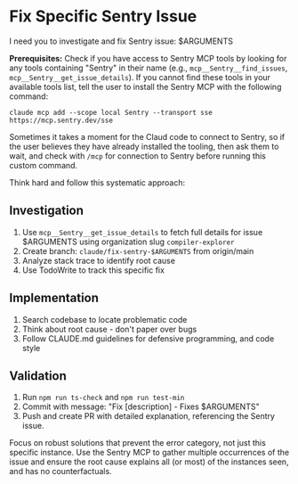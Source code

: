 # Fix Specific Sentry Issue

I need you to investigate and fix Sentry issue: $ARGUMENTS

**Prerequisites:** Check if you have access to Sentry MCP tools by looking for any tools containing "Sentry" in their name (e.g., `mcp__Sentry__find_issues`, `mcp__Sentry__get_issue_details`). If you cannot find these tools in your available tools list, tell the user to install the Sentry MCP with the following command:
```
claude mcp add --scope local Sentry --transport sse https://mcp.sentry.dev/sse
```
Sometimes it takes a moment for the Claud code to connect to Sentry, so if the user believes they have already installed the tooling, then ask them to wait, and check with `/mcp` for connection to Sentry before running this custom command.

Think hard and follow this systematic approach:

## Investigation
1. Use `mcp__Sentry__get_issue_details` to fetch full details for issue $ARGUMENTS using organization slug `compiler-explorer`
2. Create branch: `claude/fix-sentry-$ARGUMENTS` from origin/main
3. Analyze stack trace to identify root cause
4. Use TodoWrite to track this specific fix

## Implementation
1. Search codebase to locate problematic code
2. Think about root cause - don't paper over bugs
3. Follow CLAUDE.md guidelines for defensive programming, and code style

## Validation
1. Run `npm run ts-check` and `npm run test-min`
2. Commit with message: "Fix [description] - Fixes $ARGUMENTS"
3. Push and create PR with detailed explanation, referencing the Sentry issue.

Focus on robust solutions that prevent the error category, not just this specific instance.
Use the Sentry MCP to gather multiple occurrences of the issue and ensure the root cause
explains all (or most) of the instances seen, and has no counterfactuals.
